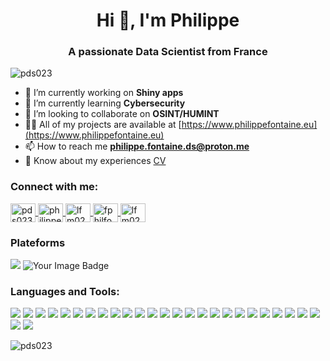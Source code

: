 <h1 align="center">Hi 👋, I'm Philippe</h1>
<h3 align="center">A passionate Data Scientist from France</h3>

<p align="left"> 
  <img src="https://komarev.com/ghpvc/?username=pds023&label=Profile%20views&color=0e75b6&style=flat" alt="pds023" /> 
</p>

- 🔭 I’m currently working on **Shiny apps**
- 🌱 I’m currently learning **Cybersecurity**
- 👯 I’m looking to collaborate on **OSINT/HUMINT**
- 👨‍💻 All of my projects are available at [https://www.philippefontaine.eu](https://www.philippefontaine.eu)
- 📫 How to reach me **philippe.fontaine.ds@proton.me**
- 📄 Know about my experiences [CV](https://www.philippefontaine.eu/img/resume/cv_public.pdf)

<h3 align="left">Connect with me:</h3>
<p align="left">
  <a href="https://codepen.io/pds023" target="blank">
    <img align="center" src="https://raw.githubusercontent.com/rahuldkjain/github-profile-readme-generator/master/src/images/icons/Social/codepen.svg" alt="pds023" height="30" width="40" />
  </a>
  <a href="https://linkedin.com/in/philippe-fontaine-ds" target="blank">
    <img align="center" src="https://raw.githubusercontent.com/rahuldkjain/github-profile-readme-generator/master/src/images/icons/Social/linked-in-alt.svg" alt="philippe-fontaine-ds" height="30" width="40" />
  </a>
  <a href="https://www.codechef.com/users/lfm023" target="blank">
    <img align="center" src="https://cdn.jsdelivr.net/npm/simple-icons@3.1.0/icons/codechef.svg" alt="lfm023" height="30" width="40" />
  </a>
  <a href="https://www.hackerrank.com/fphilfont" target="blank">
    <img align="center" src="https://raw.githubusercontent.com/rahuldkjain/github-profile-readme-generator/master/src/images/icons/Social/hackerrank.svg" alt="fphilfont" height="30" width="40" />
  </a>
  <a href="https://www.leetcode.com/lfm023" target="blank">
    <img align="center" src="https://raw.githubusercontent.com/rahuldkjain/github-profile-readme-generator/master/src/images/icons/Social/leet-code.svg" alt="lfm023" height="30" width="40" />
  </a>
</p>
<h3 align="left"> Plateforms </h3>
<p align="left">
  <img src="https://www.codewars.com/users/LFM023/badges/large" />
  <img src="https://tryhackme-badges.s3.amazonaws.com/lfm023.png" alt="Your Image Badge" />
</p>
<h3 align="left">Languages and Tools:</h3>
<p align="left"> 
  <img src="https://img.shields.io/badge/AWS-%23FF9900.svg?logo=amazon-web-services&logoColor=white" />
  <img src="https://img.shields.io/badge/MySQL-4479A1?logo=mysql&logoColor=fff" />
  <img src="https://img.shields.io/badge/Postgres-%23316192.svg?logo=postgresql&logoColor=white" />
  <img src="https://img.shields.io/badge/SQLite-%2307405e.svg?logo=sqlite&logoColor=white" />
  <img src="https://img.shields.io/badge/Blender-%23F5792A.svg?logo=blender&logoColor=white" />
  <img src="https://img.shields.io/badge/freeCodeCamp-0A0A23?logo=freecodecamp&logoColor=fff" />
  <img src="https://img.shields.io/badge/Bootstrap-7952B3?logo=bootstrap&logoColor=fff" />
  <img src="https://img.shields.io/badge/Docker-2496ED?logo=docker&logoColor=fff" />
  <img src="https://img.shields.io/badge/Flask-000?logo=flask&logoColor=fff" />
  <img src="https://img.shields.io/badge/Kubernetes-326CE5?logo=kubernetes&logoColor=fff" />
  <img src="https://img.shields.io/badge/Next.js-black?logo=next.js&logoColor=white" />
  <img src="https://img.shields.io/badge/Node.js-6DA55F?logo=node.js&logoColor=white" />
  <img src="https://img.shields.io/badge/React-%2320232a.svg?logo=react&logoColor=%2361DAFB" />
  <img src="https://img.shields.io/badge/Sass-C69?logo=sass&logoColor=fff" />
  <img src="https://img.shields.io/badge/Kali%20Linux-557C94?logo=kalilinux&logoColor=fff" />
  <img src="https://img.shields.io/badge/Arch%20Linux-1793D1?logo=arch-linux&logoColor=fff" />
  <img src="https://img.shields.io/badge/Linux-FCC624?logo=linux&logoColor=black" />
  <img src="https://img.shields.io/badge/Ubuntu-E95420?logo=ubuntu&logoColor=white" />
  <img src="https://custom-icon-badges.demolab.com/badge/Windows-0078D6?logo=windows11&logoColor=white" />
  <img src="https://img.shields.io/badge/CSS-1572B6?logo=css3&logoColor=fff" />
  <img src="https://img.shields.io/badge/HTML-%23E34F26.svg?logo=html5&logoColor=white" />
  <img src="https://img.shields.io/badge/Java-%23ED8B00.svg?logo=openjdk&logoColor=white" />
  <img src="https://img.shields.io/badge/JavaScript-F7DF1E?logo=javascript&logoColor=000" />
  <img src="https://img.shields.io/badge/JSON-000?logo=json&logoColor=fff" />
  <img src="https://img.shields.io/badge/Markdown-%23000000.svg?logo=markdown&logoColor=white" />
  <img src="https://img.shields.io/badge/Python-3776AB?logo=python&logoColor=fff" />
  <img src="https://img.shields.io/badge/R-%23276DC3.svg?logo=r&logoColor=white" />
</p>

<p>
  <img align="center" src="https://github-readme-stats.vercel.app/api/top-langs?username=pds023&show_icons=true&locale=en&layout=compact" alt="pds023" />
</p>
